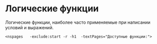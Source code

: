 # Логические функции

Логические функции, наиболее часто применяемые при написании условий и выражений.

`<nspages   -exclude:start -r -h1  -textPages="Доступные функции:">`
